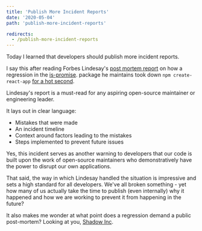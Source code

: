 ```yaml
---
title: 'Publish More Incident Reports'
date: '2020-05-04'
path: 'publish-more-incident-reports'

redirects:
  - /publish-more-incident-reports
---
```


Today I learned that developers should publish more incident reports.

I say this after reading Forbes Lindesay's [post mortem report](https://medium.com/javascript-in-plain-english/is-promise-post-mortem-cab807f18dcc) on how a regression in the [is-promise](https://www.npmjs.com/package/is-promise). package he maintains took down `npm create-react-app` [for a hot second](https://github.com/then/is-promise/issues/13).

Lindesay's report is a must-read for any aspiring open-source maintainer or engineering leader.

It lays out in clear language:

- Mistakes that were made
- An incident timeline
- Context around factors leading to the mistakes
- Steps implemented to prevent future issues

Yes, this incident serves as another warning to developers that our code is built upon the work of open-source maintainers who demonstratively have the power to disrupt our own applications.

That said, the way in which Lindesay handled the situation is impressive and sets a high standard for all developers. We've all broken something - yet how many of us actually take the time to publish (even internally) why it happened and how we are working to prevent it from happening in the future?

It also makes me wonder at what point does a regression demand a public post-mortem? Looking at you, [Shadow Inc](https://en.wikipedia.org/wiki/Shadow_Inc.#IowaReporterApp).
